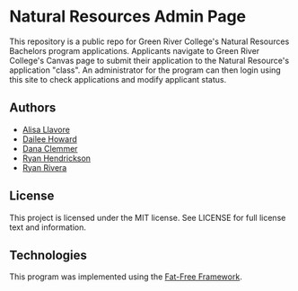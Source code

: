 # Natural Resources Admin Page
This repository is a public repo for Green River College's Natural Resources Bachelors program applications. Applicants navigate to Green River College's Canvas page to submit their application to the Natural Resource's application "class". An administrator for the program can then login using this site to check applications and modify applicant status.

## Authors
* [Alisa Llavore](https://github.com/allavore2022)
* [Dailee Howard](https://github.com/daileehoward)
* [Dana Clemmer](https://github.com/dclemmer2)
* [Ryan Hendrickson](https://github.com/rynhndrcksn)
* [Ryan Rivera](https://github.com/rrivera123)

## License
This project is licensed under the MIT license. See LICENSE for full license text and information.

## Technologies
This program was implemented using the [Fat-Free Framework](https://fatfreeframework.com/3.7/home).
